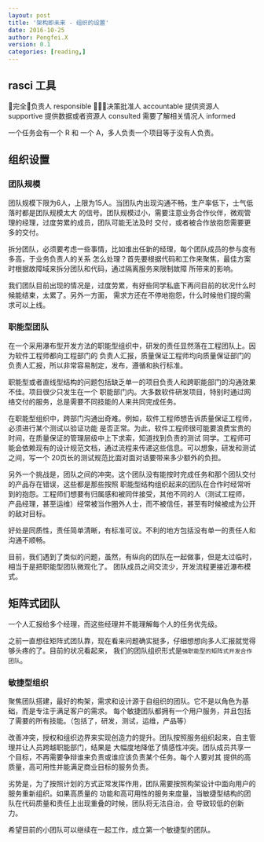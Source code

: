 ```yaml
---
layout: post
title: '架构即未来 - 组织的设置'
date: 2016-10-25
author: Pengfei.X
version: 0.1
categories: [reading,]
---
```



## rasci 工具

完全负责人 responsible
决策批准人 accountable
提供资源人 supportive
提供数据或者资源人 consulted
需要了解相关情况人 informed

一个任务会有一个 R 和 一个 A，多人负责一个项目等于没有人负责。

## 组织设置

### 团队规模

团队规模下限为6人，上限为15人。当团队内出现沟通不畅，生产率低下，士气低落时都是团队规模太大
的信号。团队规模过小，需要注意业务合作伙伴，微观管理的经理，过度劳累的成员，团队可能无法及时
交付，或者被合作放抱怨需要更多的交付。

拆分团队，必须要考虑一些事情，比如谁出任新的经理，每个团队成员的参与度有多高，于业务负责人的关系
怎么处理？首先要根据代码和工作来聚焦，最佳方案时根据故障域来拆分团队和代码，通过隔离服务来限制故障
所带来的影响。

我们团队目前出现的情况是，过度劳累，有好些同学私底下再问目前的状况什么时候能结束，太累了。另外一方面，
需求方还在不停地抱怨，什么时候他们提的需求可以上线。

### 职能型团队
在一个采用瀑布型开发方法的职能型组织中，研发的责任显然落在工程团队上。因为软件工程师都向工程部门的
负责人汇报，质量保证工程师均向质量保证部门的负责人汇报，所以非常容易制定，发布，遵循和执行标准。

职能型或者直线型结构的问题包括缺乏单一的项目负责人和跨职能部门的沟通效果不佳。项目很少只发生在一个
职能部门内。大多数软件研发项目，特别时通过网络交付的服务，总是需要不同技能的人来共同完成任务。

在职能型组织中，跨部门沟通出奇难。例如，软件工程师想告诉质量保证工程师，必须进行某个测试以验证功能
是否正常。为此，软件工程师很可能要浪费宝贵的时间，在质量保证的管理层级中上下求索，知道找到负责的测试
同学。工程师可能会依赖现有的设计规范文档，通过流程来传递这些信息。可以想象，研发和测试之间，写一个
20页长的测试规范比面对面对话要带来多少额外的负担。

另外一个挑战是，团队之间的冲突。这个团队没有能按时完成任务和那个团队交付的产品存在错误，这些都是那些按照
职能型结构组织起来的团队在合作时经常听到的抱怨。工程师们想要有归属感和被同伴接受，其他不同的人（测试工程师，
产品经理，甚至运维）经常被当作圈外人士，而不被信任，甚至有时候被成为公开的敌对目标。

好处是同质性，责任简单清晰，有标准可议。不利的地方包括没有单一的责任人和沟通不顺畅。

目前，我们遇到了类似的问题，虽然，有纵向的团队在一起做事，但是太过临时，相当于是把职能型团队微观化了。
团队成员之间交流少，开发流程更接近瀑布模式。

## 矩阵式团队
一个人汇报给多个经理，而这些经理并不能理解每个人的任务优先级。

之前一直想往矩阵式团队靠，现在看来问题确实挺多，仔细想想向多人汇报就觉得够头疼的了。目前的状况看起来，
我们的团队组织形式是`强职能型的矩阵式开发合作团队`。

### 敏捷型组织
聚焦团队搭建，最好的构架，需求和设计源于自组织的团队。它不是以角色为基础，而是专注于满足客户的需求。
每个敏捷团队都拥有一个用户服务，并且包括了需要的所有技能。（包括了，研发，测试，运维，产品等）

改善冲突，授权和组织边界来实现创造力的提升。团队按照服务组织起来，自主管理并让人员跨越职能部门，结果是
大幅度地降低了情感性冲突。团队成员共享一个目标，不再需要争辩谁来负责或谁应该负责某个任务。每个人要对其
提供的高质量，高可用性并能满足商业目标的服务负责。

劣势是，为了按照计划的方式正常发挥作用，团队需要按照构架设计中面向用户的服务重新组织。如果高质量的
功能和高可用性的服务来度量，当敏捷型结构的团队在代码质量和责任上出现重叠的时候，团队将无法自治，会
导致较低的创新力。

希望目前的小团队可以继续在一起工作，成立第一个敏捷型的团队。
